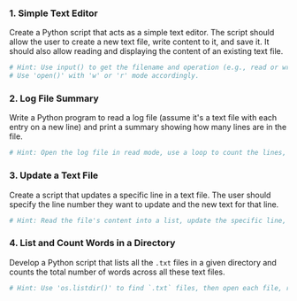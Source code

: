 
### 1. Simple Text Editor
Create a Python script that acts as a simple text editor. The script should allow the user to create a new text file, write content to it, and save it. It should also allow reading and displaying the content of an existing text file.

```python
# Hint: Use input() to get the filename and operation (e.g., read or write) from the user.
# Use 'open()' with 'w' or 'r' mode accordingly.
```

### 2. Log File Summary
Write a Python program to read a log file (assume it's a text file with each entry on a new line) and print a summary showing how many lines are in the file.

```python
# Hint: Open the log file in read mode, use a loop to count the lines, and then print the count.
```

### 3. Update a Text File
Create a script that updates a specific line in a text file. The user should specify the line number they want to update and the new text for that line.

```python
# Hint: Read the file's content into a list, update the specific line, then write the list back to the file.
```

### 4. List and Count Words in a Directory
Develop a Python script that lists all the `.txt` files in a given directory and counts the total number of words across all these text files.

```python
# Hint: Use 'os.listdir()' to find `.txt` files, then open each file, read its contents, and count the words.
```